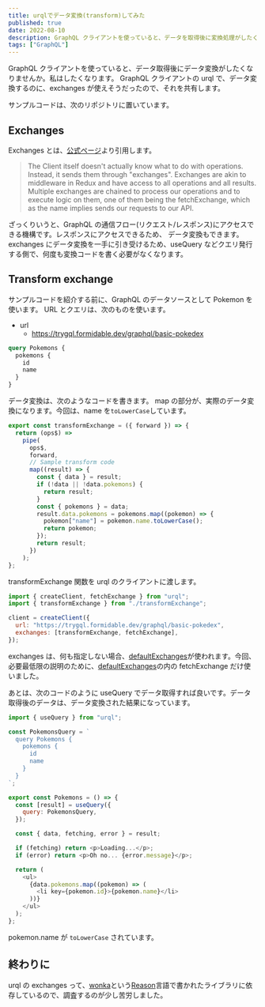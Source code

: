 ```yaml
---
title: urqlでデータ変換(transform)してみた
published: true
date: 2022-08-10
description: GraphQL クライアントを使っていると、データを取得後に変換処理がしたくなります。GraphQL クライアントの urql で、データ変換するのに、exchanges が使えそうだったので、それを共有します。
tags: ["GraphQL"]
---
```


GraphQL クライアントを使っていると、データ取得後にデータ変換がしたくなりませんか。私はしたくなります。
GraphQL クライアントの urql で、データ変換するのに、exchanges が使えそうだったので、それを共有します。

サンプルコードは、次のリポジトリに置いています。

<ogp-me src="https://github.com/silverbirder/urql-exchange-transform"></ogp-me>

## Exchanges

Exchanges とは、[公式ページ](https://formidable.com/open-source/urql/docs/architecture/#the-client-and-exchanges)より引用します。

> The Client itself doesn't actually know what to do with operations. Instead, it sends them through "exchanges". Exchanges are akin to middleware in Redux and have access to all operations and all results. Multiple exchanges are chained to process our operations and to execute logic on them, one of them being the fetchExchange, which as the name implies sends our requests to our API.

ざっくりいうと、GraphQL の通信フロー(リクエスト/レスポンス)にアクセスできる機構です。レスポンスにアクセスできるため、
データ変換もできます。exchanges にデータ変換を一手に引き受けるため、useQuery などクエリ発行する側で、何度も変換コードを書く必要がなくなります。

## Transform exchange

サンプルコードを紹介する前に、GraphQL のデータソースとして Pokemon を使います。
URL とクエリは、次のものを使います。

- url
  - https://trygql.formidable.dev/graphql/basic-pokedex

```graphql
query Pokemons {
  pokemons {
    id
    name
  }
}
```

データ変換は、次のようなコードを書きます。
map の部分が、実際のデータ変換になります。今回は、name を`toLowerCase`しています。

```javascript
export const transformExchange = ({ forward }) => {
  return (ops$) =>
    pipe(
      ops$,
      forward,
      // Sample transform code
      map((result) => {
        const { data } = result;
        if (!data || !data.pokemons) {
          return result;
        }
        const { pokemons } = data;
        result.data.pokemons = pokemons.map((pokemon) => {
          pokemon["name"] = pokemon.name.toLowerCase();
          return pokemon;
        });
        return result;
      })
    );
};
```

transformExchange 関数を urql のクライアントに渡します。

```javascript
import { createClient, fetchExchange } from "urql";
import { transformExchange } from "./transformExchange";

client = createClient({
  url: "https://trygql.formidable.dev/graphql/basic-pokedex",
  exchanges: [transformExchange, fetchExchange],
});
```

exchanges は、何も指定しない場合、[defaultExchanges](https://formidable.com/open-source/urql/docs/api/core/#defaultexchanges)が使われます。今回、必要最低限の説明のために、[defaultExchanges](https://formidable.com/open-source/urql/docs/api/core/#defaultexchanges)の内の fetchExchange だけ使いました。

あとは、次のコードのように useQuery でデータ取得すれば良いです。データ取得後のデータは、データ変換された結果になっています。

```javascript
import { useQuery } from "urql";

const PokemonsQuery = `
  query Pokemons {
    pokemons {
      id
      name
    }
  }
`;

export const Pokemons = () => {
  const [result] = useQuery({
    query: PokemonsQuery,
  });

  const { data, fetching, error } = result;

  if (fetching) return <p>Loading...</p>;
  if (error) return <p>Oh no... {error.message}</p>;

  return (
    <ul>
      {data.pokemons.map((pokemon) => (
        <li key={pokemon.id}>{pokemon.name}</li>
      ))}
    </ul>
  );
};
```

pokemon.name が `toLowerCase` されています。

## 終わりに

urql の exchanges って、[wonka](https://github.com/kitten/wonka)という[Reason](https://reasonml.github.io/)言語で書かれたライブラリに依存しているので、調査するのが少し苦労しました。
